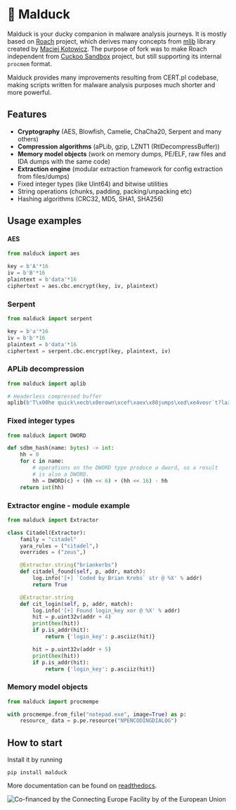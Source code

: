 # :duck: Malduck

Malduck is your ducky companion in malware analysis journeys. It is mostly based on [Roach](https://github.com/hatching/roach) project, which derives many concepts from [mlib](https://github.com/mak/mlib) 
library created by [Maciej Kotowicz](https://lokalhost.pl). The purpose of fork was to make Roach independent from [Cuckoo Sandbox](https://cuckoosandbox.org/) project, but still supporting its internal `procmem` format.

Malduck provides many improvements resulting from CERT.pl codebase, making scripts written for malware analysis purposes much shorter and more powerful. 

## Features

- **Cryptography** (AES, Blowfish, Camelie, ChaCha20, Serpent and many others)
- **Compression algorithms** (aPLib, gzip, LZNT1 (RtlDecompressBuffer))
- **Memory model objects** (work on memory dumps, PE/ELF, raw files and IDA dumps with the same code)
- **Extraction engine** (modular extraction framework for config extraction from files/dumps)
- Fixed integer types (like Uint64) and bitwise utilities
- String operations (chunks, padding, packing/unpacking etc)
- Hashing algorithms (CRC32, MD5, SHA1, SHA256)

## Usage examples

#### AES

```python
from malduck import aes

key = b'A'*16
iv = b'B'*16
plaintext = b'data'*16
ciphertext = aes.cbc.encrypt(key, iv, plaintext)
```

### Serpent

```python
from malduck import serpent

key = b'a'*16
iv = b'b'*16
plaintext = b'data'*16
ciphertext = serpent.cbc.encrypt(key, plaintext, iv)
```

### APLib decompression

```python
from malduck import aplib

# Headerless compressed buffer
aplib(b'T\x00he quick\xecb\x0erown\xcef\xaex\x80jumps\xed\xe4veur`t?lazy\xead\xfeg\xc0\x00')
```

### Fixed integer types

```python
from malduck import DWORD

def sdbm_hash(name: bytes) -> int:
    hh = 0
    for c in name:
        # operations on the DWORD type produce a dword, so a result
        # is also a DWORD.
        hh = DWORD(c) + (hh << 6) + (hh << 16) - hh
    return int(hh)
```

### Extractor engine - module example

```python
from malduck import Extractor

class Citadel(Extractor):
    family = "citadel"
    yara_rules = ("citadel",)
    overrides = ("zeus",)

    @Extractor.string("briankerbs")
    def citadel_found(self, p, addr, match):
        log.info('[+] `Coded by Brian Krebs` str @ %X' % addr)
        return True

    @Extractor.string
    def cit_login(self, p, addr, match):
        log.info('[+] Found login_key xor @ %X' % addr)
        hit = p.uint32v(addr + 4)
        print(hex(hit))
        if p.is_addr(hit):
            return {'login_key': p.asciiz(hit)}

        hit = p.uint32v(addr + 5)
        print(hex(hit))
        if p.is_addr(hit):
            return {'login_key': p.asciiz(hit)}
```

### Memory model objects

```python
from malduck import procmempe

with procmempe.from_file("notepad.exe", image=True) as p:
    resource_ data = p.pe.resource("NPENCODINGDIALOG")
```

## How to start

Install it by running

```
pip install malduck
```

More documentation can be found on [readthedocs](https://malduck.readthedocs.io/en/latest/).

![Co-financed by the Connecting Europe Facility by of the European Union](https://www.cert.pl/wp-content/uploads/2019/02/en_horizontal_cef_logo-1.png)
